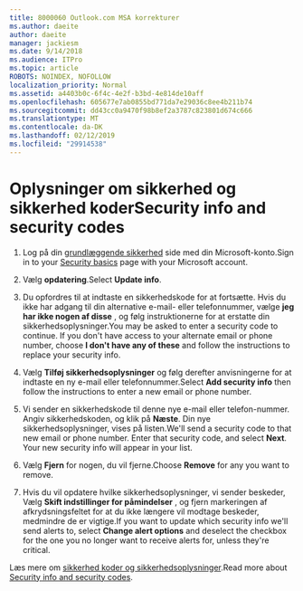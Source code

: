 ```yaml
---
title: 8000060 Outlook.com MSA korrekturer
ms.author: daeite
author: daeite
manager: jackiesm
ms.date: 9/14/2018
ms.audience: ITPro
ms.topic: article
ROBOTS: NOINDEX, NOFOLLOW
localization_priority: Normal
ms.assetid: a4403b0c-6f4c-4e2f-b3bd-4e814de10aff
ms.openlocfilehash: 605677e7ab0855bd771da7e29036c8ee4b211b74
ms.sourcegitcommit: dd43cc0a9470f98b8ef2a3787c823801d674c666
ms.translationtype: MT
ms.contentlocale: da-DK
ms.lasthandoff: 02/12/2019
ms.locfileid: "29914538"
---
```

# <a name="security-info-and-security-codes"></a><span data-ttu-id="5e0aa-102">Oplysninger om sikkerhed og sikkerhed koder</span><span class="sxs-lookup"><span data-stu-id="5e0aa-102">Security info and security codes</span></span>

1. <span data-ttu-id="5e0aa-103">Log på din [grundlæggende sikkerhed](https://account.microsoft.com/security) side med din Microsoft-konto.</span><span class="sxs-lookup"><span data-stu-id="5e0aa-103">Sign in to your [Security basics](https://account.microsoft.com/security) page with your Microsoft account.</span></span> 
    
2. <span data-ttu-id="5e0aa-104">Vælg **opdatering**.</span><span class="sxs-lookup"><span data-stu-id="5e0aa-104">Select **Update info**.</span></span> 
    
3. <span data-ttu-id="5e0aa-p101">Du opfordres til at indtaste en sikkerhedskode for at fortsætte. Hvis du ikke har adgang til din alternative e-mail- eller telefonnummer, vælge **jeg har ikke nogen af disse** , og følg instruktionerne for at erstatte din sikkerhedsoplysninger.</span><span class="sxs-lookup"><span data-stu-id="5e0aa-p101">You may be asked to enter a security code to continue. If you don't have access to your alternate email or phone number, choose **I don't have any of these** and follow the instructions to replace your security info.</span></span> 
    
4. <span data-ttu-id="5e0aa-107">Vælg **Tilføj sikkerhedsoplysninger** og følg derefter anvisningerne for at indtaste en ny e-mail eller telefonnummer.</span><span class="sxs-lookup"><span data-stu-id="5e0aa-107">Select **Add security info** then follow the instructions to enter a new email or phone number.</span></span> 
    
5. <span data-ttu-id="5e0aa-p102">Vi sender en sikkerhedskode til denne nye e-mail eller telefon-nummer. Angiv sikkerhedskoden, og klik på **Næste**. Din nye sikkerhedsoplysninger, vises på listen.</span><span class="sxs-lookup"><span data-stu-id="5e0aa-p102">We'll send a security code to that new email or phone number. Enter that security code, and select **Next**. Your new security info will appear in your list.</span></span> 
    
6. <span data-ttu-id="5e0aa-111">Vælg **Fjern** for nogen, du vil fjerne.</span><span class="sxs-lookup"><span data-stu-id="5e0aa-111">Choose **Remove** for any you want to remove.</span></span> 
    
7. <span data-ttu-id="5e0aa-112">Hvis du vil opdatere hvilke sikkerhedsoplysninger, vi sender beskeder, Vælg **Skift indstillinger for påmindelser** , og fjern markeringen af afkrydsningsfeltet for at du ikke længere vil modtage beskeder, medmindre de er vigtige.</span><span class="sxs-lookup"><span data-stu-id="5e0aa-112">If you want to update which security info we'll send alerts to, select **Change alert options** and deselect the checkbox for the one you no longer want to receive alerts for, unless they're critical.</span></span> 
    
<span data-ttu-id="5e0aa-113">Læs mere om [sikkerhed koder og sikkerhedsoplysninger](https://support.microsoft.com/help/12428/).</span><span class="sxs-lookup"><span data-stu-id="5e0aa-113">Read more about [Security info and security codes](https://support.microsoft.com/help/12428/).</span></span>
  

